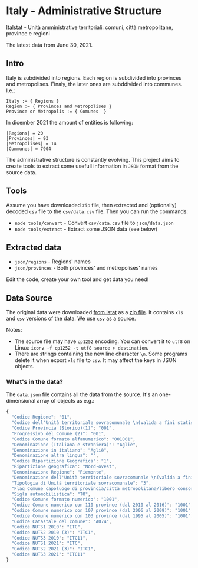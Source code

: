 # Italy - Administrative Structure
[Italstat](https://www.istat.it/) - Unità amministrative territoriali: comuni, città metropolitane, province e regioni

The latest data from June 30, 2021.

## Intro
Italy is subdivided into regions. Each region is subdivided into provinces and
metropolises. Finaly, the later ones are subddivided into communes. I.e.:
```
Italy := { Regions }
Region := { Provinces and Metropolises }
Province or Metropolis := { Comunes  }
```

In dicember 2021 the amount of entities is following:
```
|Regions| = 20
|Provinces| = 93
|Metropolises| = 14
|Communes| = 7904
```

The administrative structure is constantly evolving. This project aims to
create tools to extract some usefull information in `JSON` format from the source data.

## Tools
Assume you have downloaded `zip` file, then extracted and (optionally) decoded `csv` file to
the `csv/data.csv` file. Then you can run the commands:
* `node tools/convert` - Convert `csv/data.csv` file to `json/data.json`
* `node tools/extract` - Extract some JSON data (see below)

## Extracted data
* `json/regions` - Regions' names
* `json/provinces` - Both provinces' and metropolises' names

Edit the code, create your own tool and get data you need!

## Data Source
The original data were downloaded [from
Istat](https://www.istat.it/it/archivio/6789) as a [zip file](https://www.istat.it/storage/codici-unita-amministrative/Elenco-codici-statistici-e-denominazioni-delle-unita-territoriali.zip). It contains `xls` and `csv` versions of the data. We use `csv` as a source. 

Notes:
* The source file may have `cp1252` encoding. You can convert it to
`utf8` on Linux: `iconv -f cp1252 -t utf8 source > destination`.
* There are strings containing the new line character `\n`. Some programs delete it when export `xls` file to `csv`. It may affect the keys in JSON objects.


### What's in the data? 
The `data.json` file contains all the data from the source. It's an one-dimensional array of objects as e.g.:
```js
{
  "Codice Regione": "01",
  "Codice dell'Unità territoriale sovracomunale \n(valida a fini statistici)": "201",
  "Codice Provincia (Storico)(1)": "001",
  "Progressivo del Comune (2)": "001",
  "Codice Comune formato alfanumerico": "001001",
  "Denominazione (Italiana e straniera)": "Agliè",
  "Denominazione in italiano": "Agliè",
  "Denominazione altra lingua": "",
  "Codice Ripartizione Geografica": "1",
  "Ripartizione geografica": "Nord-ovest",
  "Denominazione Regione": "Piemonte",
  "Denominazione dell'Unità territoriale sovracomunale \n(valida a fini statistici)": "Torino",
  "Tipologia di Unità territoriale sovracomunale": "3",
  "Flag Comune capoluogo di provincia/città metropolitana/libero consorzio": "0",
  "Sigla automobilistica": "TO",
  "Codice Comune formato numerico": "1001",
  "Codice Comune numerico con 110 province (dal 2010 al 2016)": "1001",
  "Codice Comune numerico con 107 province (dal 2006 al 2009)": "1001",
  "Codice Comune numerico con 103 province (dal 1995 al 2005)": "1001",
  "Codice Catastale del comune": "A074",
  "Codice NUTS1 2010": "ITC",
  "Codice NUTS2 2010 (3)": "ITC1",
  "Codice NUTS3 2010": "ITC11",
  "Codice NUTS1 2021": "ITC",
  "Codice NUTS2 2021 (3)": "ITC1",
  "Codice NUTS3 2021": "ITC11"
}
```
